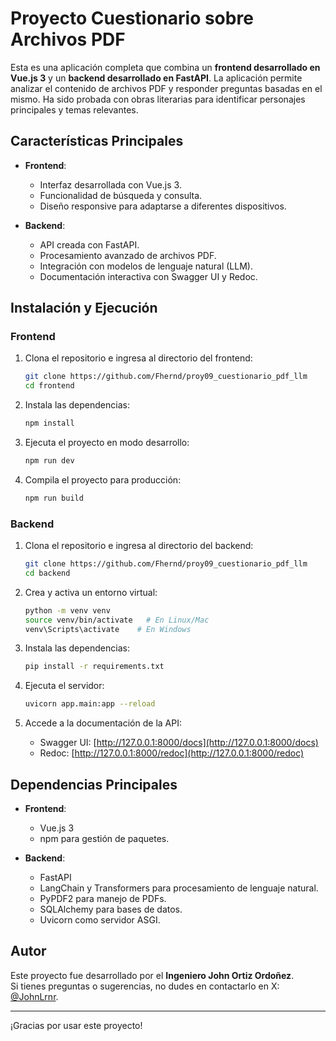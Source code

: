 
# Proyecto Cuestionario sobre Archivos PDF

Esta es una aplicación completa que combina un **frontend desarrollado en Vue.js 3** y un **backend desarrollado en FastAPI**. La aplicación permite analizar el contenido de archivos PDF y responder preguntas basadas en el mismo. Ha sido probada con obras literarias para identificar personajes principales y temas relevantes.

## Características Principales

- **Frontend**:
  - Interfaz desarrollada con Vue.js 3.
  - Funcionalidad de búsqueda y consulta.
  - Diseño responsive para adaptarse a diferentes dispositivos.

- **Backend**:
  - API creada con FastAPI.
  - Procesamiento avanzado de archivos PDF.
  - Integración con modelos de lenguaje natural (LLM).
  - Documentación interactiva con Swagger UI y Redoc.

## Instalación y Ejecución

### Frontend

1. Clona el repositorio e ingresa al directorio del frontend:
   ```bash
   git clone https://github.com/Fhernd/proy09_cuestionario_pdf_llm
   cd frontend
   ```

2. Instala las dependencias:
   ```bash
   npm install
   ```

3. Ejecuta el proyecto en modo desarrollo:
   ```bash
   npm run dev
   ```

4. Compila el proyecto para producción:
   ```bash
   npm run build
   ```

### Backend

1. Clona el repositorio e ingresa al directorio del backend:
   ```bash
   git clone https://github.com/Fhernd/proy09_cuestionario_pdf_llm
   cd backend
   ```

2. Crea y activa un entorno virtual:
   ```bash
   python -m venv venv
   source venv/bin/activate   # En Linux/Mac
   venv\Scripts\activate    # En Windows
   ```

3. Instala las dependencias:
   ```bash
   pip install -r requirements.txt
   ```

4. Ejecuta el servidor:
   ```bash
   uvicorn app.main:app --reload
   ```

5. Accede a la documentación de la API:
   - Swagger UI: [http://127.0.0.1:8000/docs](http://127.0.0.1:8000/docs)
   - Redoc: [http://127.0.0.1:8000/redoc](http://127.0.0.1:8000/redoc)

## Dependencias Principales

- **Frontend**:
  - Vue.js 3
  - npm para gestión de paquetes.

- **Backend**:
  - FastAPI
  - LangChain y Transformers para procesamiento de lenguaje natural.
  - PyPDF2 para manejo de PDFs.
  - SQLAlchemy para bases de datos.
  - Uvicorn como servidor ASGI.

## Autor

Este proyecto fue desarrollado por el **Ingeniero John Ortiz Ordoñez**.  
Si tienes preguntas o sugerencias, no dudes en contactarlo en X: [@JohnLrnr](https://x.com/JohnLrnr).

---

¡Gracias por usar este proyecto!
